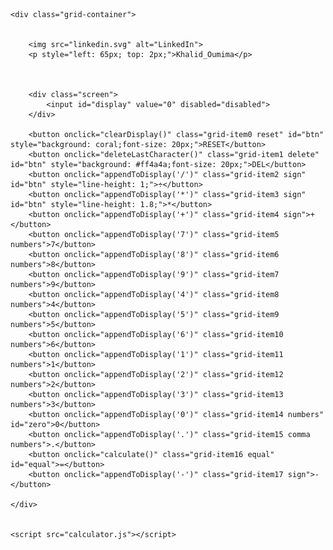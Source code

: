 <!DOCTYPE html>
<html lang="en">

<head>
    <meta charset="UTF-8">
    <meta name="viewport" content="width=device-width, initial-scale=1.0">
    <title>Calculator</title>
    <link rel="stylesheet" href="calculator.css">
    <link rel="icon" href="calculator.svg">
    <link href="/dist/output.css" rel="stylesheet">
    <link rel="preconnect" href="https://fonts.googleapis.com">
    <link rel="preconnect" href="https://fonts.gstatic.com" crossorigin>
    <link href="https://fonts.googleapis.com/css2?family=Bowlby+One+SC&family=Croissant+One&family=Handjet:wght@300&family=Kablammo&family=Open+Sans:wght@300&family=Poppins:wght@100&family=Roboto+Mono:wght@100&family=Ysabeau+Office:ital@1&display=swap" rel="stylesheet">
</head>

<body>





    <div class="grid-container">


        <img src="linkedin.svg" alt="LinkedIn">
        <p style="left: 65px; top: 2px;">Khalid_Oumima</p>



        <div class="screen">
            <input id="display" value="0" disabled="disabled">
        </div>

        <button onclick="clearDisplay()" class="grid-item0 reset" id="btn" style="background: coral;font-size: 20px;">RESET</button>
        <button onclick="deleteLastCharacter()" class="grid-item1 delete" id="btn" style="background: #ff4a4a;font-size: 20px;">DEL</button>
        <button onclick="appendToDisplay('/')" class="grid-item2 sign" id="btn" style="line-height: 1;">÷</button>
        <button onclick="appendToDisplay('*')" class="grid-item3 sign" id="btn" style="line-height: 1.8;">*</button>
        <button onclick="appendToDisplay('+')" class="grid-item4 sign">+</button>
        <button onclick="appendToDisplay('7')" class="grid-item5 numbers">7</button>
        <button onclick="appendToDisplay('8')" class="grid-item6 numbers">8</button>
        <button onclick="appendToDisplay('9')" class="grid-item7 numbers">9</button>
        <button onclick="appendToDisplay('4')" class="grid-item8 numbers">4</button>
        <button onclick="appendToDisplay('5')" class="grid-item9 numbers">5</button>
        <button onclick="appendToDisplay('6')" class="grid-item10 numbers">6</button>
        <button onclick="appendToDisplay('1')" class="grid-item11 numbers">1</button>
        <button onclick="appendToDisplay('2')" class="grid-item12 numbers">2</button>
        <button onclick="appendToDisplay('3')" class="grid-item13 numbers">3</button>
        <button onclick="appendToDisplay('0')" class="grid-item14 numbers" id="zero">0</button>
        <button onclick="appendToDisplay('.')" class="grid-item15 comma numbers">.</button>
        <button onclick="calculate()" class="grid-item16 equal" id="equal">=</button>
        <button onclick="appendToDisplay('-')" class="grid-item17 sign">-</button>

    </div>


    <script src="calculator.js"></script>
</body>

</html>
